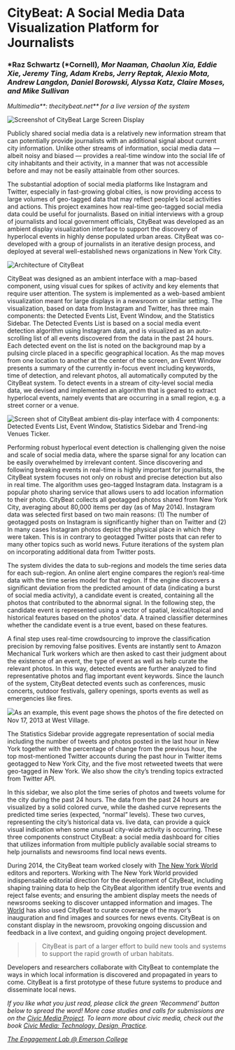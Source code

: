 # CityBeat: A Social Media Data Visualization Platform for Journalists

### *Raz Schwartz (*Cornell)_, Mor Naaman, Chaolun Xia, Eddie Xie, Jeremy Ting, Adam Krebs, Jerry Reptak, Alexio Mota, Andrew Langdon, Daniel Borowski, Alyssa Katz, Claire Moses, and Mike Sullivan_

_Multimedia**: thecitybeat.net** for a live version of the system_

![Screenshot of CityBeat Large Screen Display](https://res.cloudinary.com/engagement-lab-home/image/upload/v1/homepage-2.0/news/medium/0_HgvkPgxBIS0Nam_X.png)

Publicly shared social media data is a relatively new information stream that can potentially provide journalists with an additional signal about current city information. Unlike other streams of information, social media data — albeit noisy and biased — provides a real-time window into the social life of city inhabitants and their activity, in a manner that was not accessible before and may not be easily attainable from other sources.

The substantial adoption of social media platforms like Instagram and Twitter, especially in fast-growing global cities, is now providing access to large volumes of geo-tagged data that may reflect people’s local activities and actions. This project examines how real-time geo-tagged social media data could be useful for journalists. Based on initial interviews with a group of journalists and local government officials, CityBeat was developed as an ambient display visualization interface to support the discovery of hyperlocal events in highly dense populated urban areas. CityBeat was co-developed with a group of journalists in an iterative design process, and deployed at several well-established news organizations in New York City.

![Architecture of CityBeat](https://res.cloudinary.com/engagement-lab-home/image/upload/v1/homepage-2.0/news/medium/0_OOafvlH2v5QeXyrN.png)

CityBeat was designed as an ambient interface with a map-based component, using visual cues for spikes of activity and key elements that require user attention. The system is implemented as a web-based ambient visualization meant for large displays in a newsroom or similar setting. The visualization, based on data from Instagram and Twitter, has three main components: the Detected Events List, Event Window, and the Statistics Sidebar. The Detected Events List is based on a social media event detection algorithm using Instagram data, and is visualized as an auto-scrolling list of all events discovered from the data in the past 24 hours. Each detected event on the list is noted on the background map by a pulsing circle placed in a specific geographical location. As the map moves from one location to another at the center of the screen, an Event Window presents a summary of the currently in-focus event including keywords, time of detection, and relevant photos, all automatically computed by the CityBeat system. To detect events in a stream of city-level social media data, we devised and implemented an algorithm that is geared to extract hyperlocal events, namely events that are occurring in a small region, e.g. a street corner or a venue.

![Screen shot of CityBeat ambient dis-play interface with 4 components: Detected Events List, Event Window, Statistics Sidebar and Trend-ing Venues Ticker.](https://res.cloudinary.com/engagement-lab-home/image/upload/v1/homepage-2.0/news/medium/0___PhwdYXicW4l325.png)

Performing robust hyperlocal event detection is challenging given the noise and scale of social media data, where the sparse signal for any location can be easily overwhelmed by irrelevant content. Since discovering and following breaking events in real-time is highly important for journalists, the CityBeat system focuses not only on robust and precise detection but also in real time. The algorithm uses geo-tagged Instagram data. Instagram is a popular photo sharing service that allows users to add location information to their photo. CityBeat collects all geotagged photos shared from New York City, averaging about 80,000 items per day (as of May 2014). Instagram data was selected first based on two main reasons: (1) The number of geotagged posts on Instagram is significantly higher than on Twitter and (2) In many cases Instagram photos depict the physical place in which they were taken. This is in contrary to geotagged Twitter posts that can refer to many other topics such as world news. Future iterations of the system plan on incorporating additional data from Twitter posts.

The system divides the data to sub-regions and models the time series data for each sub-region. An online alert engine compares the region’s real-time data with the time series model for that region. If the engine discovers a significant deviation from the predicted amount of data (indicating a burst of social media activity), a candidate event is created, containing all the photos that contributed to the abnormal signal. In the following step, the candidate event is represented using a vector of spatial, lexical/topical and historical features based on the photos’ data. A trained classifier determines whether the candidate event is a true event, based on these features.

A final step uses real-time crowdsourcing to improve the classification precision by removing false positives. Events are instantly sent to Amazon Mechanical Turk workers which are then asked to cast their judgment about the existence of an event, the type of event as well as help curate the relevant photos. In this way, detected events are further analyzed to find representative photos and flag important event keywords. Since the launch of the system, CityBeat detected events such as conferences, music concerts, outdoor festivals, gallery openings, sports events as well as emergencies like fires.

![As an example, this event page shows the photos of the ﬁre detected on Nov 17, 2013 at West Village.](https://res.cloudinary.com/engagement-lab-home/image/upload/v1/homepage-2.0/news/medium/0_hHPnuGXMqSpTxeKx.png)

The Statistics Sidebar provide aggregate representation of social media including the number of tweets and photos posted in the last hour in New York together with the percentage of change from the previous hour, the top most-mentioned Twitter accounts during the past hour in Twitter items geotagged to New York City, and the five most retweeted tweets that were geo-tagged in New York. We also show the city’s trending topics extracted from Twitter API.

In this sidebar, we also plot the time series of photos and tweets volume for the city during the past 24 hours. The data from the past 24 hours are visualized by a solid colored curve, while the dashed curve represents the predicted time series (expected, “normal” levels). These two curves, representing the city’s historical data vs. live data, can provide a quick visual indication when some unusual city-wide activity is occurring. These three components construct CityBeat: a social media dashboard for cities that utilizes information from multiple publicly available social streams to help journalists and newsrooms find local news events.

During 2014, the CityBeat team worked closely with [The New York World](http://www.thenewyorkworld.com/) editors and reporters. Working with The New York World provided indispensable editorial direction for the development of CityBeat, including shaping training data to help the CityBeat algorithm identify true events and reject false events; and ensuring the ambient display meets the needs of newsrooms seeking to discover untapped information and images. The [World](http://www.thenewyorkworld.com/2014/01/02/de-blasio-inaugural/) has also used CityBeat to curate coverage of the mayor’s inauguration and find images and sources for news events. CityBeat is on constant display in the newsroom, provoking ongoing discussion and feedback in a live context, and guiding ongoing project development.

> > CityBeat is part of a larger effort to build new tools and systems to support the rapid growth of urban habitats.

Developers and researchers collaborate with CityBeat to contemplate the ways in which local information is discovered and propagated in years to come. CityBeat is a first prototype of these future systems to produce and disseminate local news.

_If you like what you just read, please click the green ‘Recommend’ button below to spread the word! More case studies and calls for submissions are on the [Civic Media Project](http://www.civicmediaproject.com). To learn more about civic media, check out the book [Civic Media: Technology, Design, Practice](https://mitpress.mit.edu/books/civic-media)._

[_The Engagement Lab @ Emerson College_](http://elab.emerson.edu)
